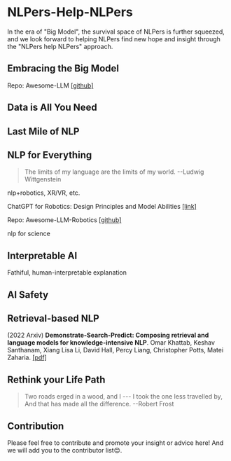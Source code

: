 # NLPers-Help-NLPers

In the era of "Big Model", the survival space of NLPers is further squeezed, and we look forward to helping NLPers find new hope and insight through the "NLPers help NLPers" approach.

## Embracing the Big Model

Repo: Awesome-LLM [[github]](https://github.com/Hannibal046/Awesome-LLM)

## Data is All You Need

## Last Mile of NLP

## NLP for Everything

> The limits of my language are the limits of my world. --Ludwig Wittgenstein

nlp+robotics, XR/VR, etc.

ChatGPT for Robotics: Design Principles and Model Abilities [[link]](https://www.microsoft.com/en-us/research/group/autonomous-systems-group-robotics/articles/chatgpt-for-robotics/)

Repo: Awesome-LLM-Robotics [[github]](https://github.com/GT-RIPL/Awesome-LLM-Robotics)

nlp for science

## Interpretable AI

Fathiful, human-interpretable explanation


## AI Safety

## Retrieval-based NLP

(2022 Arxiv) **Demonstrate-Search-Predict: Composing retrieval and language models for knowledge-intensive NLP**.
Omar Khattab, Keshav Santhanam, Xiang Lisa Li, David Hall, Percy Liang, Christopher Potts, Matei Zaharia. [[pdf]](https://arxiv.org/abs/2212.14024)


## Rethink your Life Path

> Two roads erged in a wood, and I ---
> I took the one less travelled by,
> And that has made all the difference.
>   --Robert Frost


## Contribution
Please feel free to contribute and promote your insight or advice here! And we will add you to the contributor list😊.
